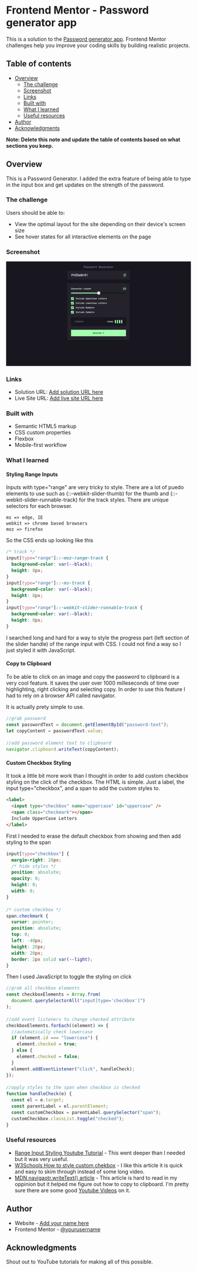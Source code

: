 # Frontend Mentor - Password generator app

This is a solution to the [Password generator app](https://www.frontendmentor.io/challenges/password-generator-app-Mr8CLycqjh). Frontend Mentor challenges help you improve your coding skills by building realistic projects.

## Table of contents

- [Overview](#overview)
  - [The challenge](#the-challenge)
  - [Screenshot](#screenshot)
  - [Links](#links)
  - [Built with](#built-with)
  - [What I learned](#what-i-learned)
  - [Useful resources](#useful-resources)
- [Author](#author)
- [Acknowledgments](#acknowledgments)

**Note: Delete this note and update the table of contents based on what sections you keep.**

## Overview

This is a Password Generator. I added the extra feature of being able to type in the input box and get updates on the strength of the password.

### The challenge

Users should be able to:

- View the optimal layout for the site depending on their device's screen size
- See hover states for all interactive elements on the page

### Screenshot

![](./images/pg-screenshot.png)

### Links

- Solution URL: [Add solution URL here](https://your-solution-url.com)
- Live Site URL: [Add live site URL here](https://your-live-site-url.com)

### Built with

- Semantic HTML5 markup
- CSS custom properties
- Flexbox
- Mobile-first workflow

### What I learned

#### Styling Range Inputs

Inputs with type="range" are very tricky to style. There are a lot of puedo elements to use such as (::-webkit-slider-thumb) for the thumb and (::-webkit-slider-runnable-track) for the track styles. There are unique selectors for each browser.

```
ms => edge, IE
webkit => chrome based browsers
moz => firefox
```

So the CSS ends up looking like this

```css
/* track */
input[type="range"]::-moz-range-track {
  background-color: var(--black);
  height: 8px;
}
input[type="range"]::-ms-track {
  background-color: var(--black);
  height: 8px;
}
input[type="range"]::-webkit-slider-runnable-track {
  background-color: var(--black);
  height: 8px;
}
```

I searched long and hard for a way to style the progress part (left section of the slider handle) of the range input with CSS. I could not find a way so I just styled it with JavaScript.

#### Copy to Clipboard

To be able to click on an image and copy the password to clipboard is a very cool feature. It saves the user over 1000 milleseconds of time over highlighting, right clicking and selecting copy. In order to use this feature I had to rely on a browser API called navigator.

It is actually prety simple to use.

```js
//grab password
const passwordText = document.getElementById("password-text");
let copyContent = passwordText.value;

//add password element text to clipboard
navigator.clipboard.writeText(copyContent);
```

#### Custom Checkbox Styling

It took a little bit more work than I thought in order to add custom checkbox styling on the click of the checkbox.
The HTML is simple. Just a label, the input type="checkbox", and a span to add the custom styles to.

```html
<label>
  <input type="checkbox" name="uppercase" id="uppercase" />
  <span class="checkmark"></span>
  Include UpperCase Letters
</label>
```

First I needed to erase the default checkbox from showing and then add styling to the span

```css
input[type="checkbox"] {
  margin-right: 20px;
  /* hide styles */
  position: absolute;
  opacity: 0;
  height: 0;
  width: 0;
}

/* custom checkbox */
span.checkmark {
  cursor: pointer;
  position: absolute;
  top: 0;
  left: -40px;
  height: 20px;
  width: 20px;
  border: 2px solid var(--light);
}
```

Then I used JavaScript to toggle the styling on click

```js
//grab all checkbox elements
const checkboxElements = Array.from(
  document.querySelectorAll("input[type='checkbox']")
);

//add event listeners to change checked attribute
checkboxElements.forEach((element) => {
  //automatically check lowercase
  if (element.id === "lowercase") {
    element.checked = true;
  } else {
    element.checked = false;
  }
  element.addEventListener("click", handleCheck);
});

//apply styles to the span when checkbox is checked
function handleCheck(e) {
  const el = e.target;
  const parentLabel = el.parentElement;
  const customCheckbox = parentLabel.querySelector("span");
  customCheckbox.classList.toggle("checked");
}
```

### Useful resources

- [Range Input Styling Youtube Tutorial](https://www.youtube.com/watch?v=Ow0QjqmaRtQ) - This went deeper than I needed but it was very useful.
- [W3Schools How to style custom chekbox](https://www.w3schools.com/howto/howto_css_custom_checkbox.asp) - I like this article it is quick and easy to skim through instead of some long video.
- [MDN navigaotr.writeText() article](https://developer.mozilla.org/en-US/docs/Web/API/Clipboard/writeText) - This article is hard to read in my oppinion but it helped me figure out how to copy to clipboard. I'm pretty sure there are some good [Youtube Videos](https://www.youtube.com/results?search_query=javascript+copy+to+clipboard) on it.

## Author

- Website - [Add your name here](https://www.your-site.com)
- Frontend Mentor - [@yourusername](https://www.frontendmentor.io/profile/yourusername)

## Acknowledgments

Shout out to YouTube tutorials for making all of this possible.
